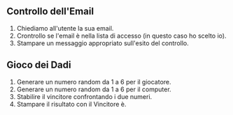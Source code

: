 ## Controllo dell'Email
   1. Chiediamo all'utente la sua email.
   2. Crontrollo se l'email è nella lista di accesso (in questo caso ho scelto io).
   3. Stampare un messaggio appropriato sull'esito del controllo.


## Gioco dei Dadi
   1. Generare un numero random da 1 a 6 per il giocatore.
   2. Generare un numero random da 1 a 6 per il computer.
   3. Stabilire il vincitore confrontando i due numeri.
   4. Stampare il risultato con il Vincitore è.